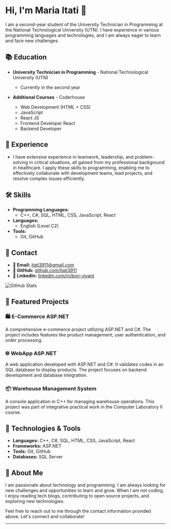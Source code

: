
# Hi, I'm Maria Itati 👋

I am a second-year student of the University Technician in Programming at the National Technological University (UTN). I have experience in various programming languages and technologies, and I am always eager to learn and face new challenges.

## 📚 Education

- **University Technician in Programming** - National Technological University (UTN)
  - Currently in the second year

- **Additional Courses** - Coderhouse
  - Web Development (HTML + CSS)
  - JavaScript
  - React JS
  - Frontend Developer React
  - Backend Developer

## 💼 Experience

- I have extensive experience in teamwork, leadership, and problem-solving in critical situations, all gained from my professional background in healthcare. I apply these skills to programming, enabling me to effectively collaborate with development teams, lead projects, and resolve complex issues efficiently.

## 🛠️ Skills

- **Programming Languages:**
  - C++, C#, SQL, HTML, CSS, JavaScript, React
- **Languages:**
  - English (Level C2)
- **Tools:**
  - Git, GitHub

## 💬 Contact

- **📧 Email:** [itati3911@gmail.com](mailto:itati3911@gmail.com)
- **🐙 GitHub:** [github.com/itati3911](https://github.com/itati3911)
- **🔗 LinkedIn:** [linkedin.com/in/bon-vivant](https://www.linkedin.com/in/bon-vivant)

![GitHub Stats](https://github-readme-stats.vercel.app/api?username=itati3911&show_icons=true&theme=radical)

## 🌟 Featured Projects

### 🛍️ E-Commerce ASP.NET
A comprehensive e-commerce project utilizing ASP.NET and C#. The project includes features like product management, user authentication, and order processing.

### 🌐 WebApp ASP.NET
A web application developed with ASP.NET and C#. It validates codes in an SQL database to display products. The project focuses on backend development and database integration.

### 📦 Warehouse Management System
A console application in C++ for managing warehouse operations. This project was part of integrative practical work in the Computer Laboratory II course.

## 🔧 Technologies & Tools

- **Languages:** C++, C#, SQL, HTML, CSS, JavaScript, React
- **Frameworks:** ASP.NET
- **Tools:** Git, GitHub
- **Databases:** SQL Server

## 🚀 About Me

I am passionate about technology and programming. I am always looking for new challenges and opportunities to learn and grow. When I am not coding, I enjoy reading tech blogs, contributing to open source projects, and exploring new technologies.

Feel free to reach out to me through the contact information provided above. Let's connect and collaborate!

---





<!--
**itati3911/itati3911** is a ✨ _special_ ✨ repository because its `README.md` (this file) appears on your GitHub profile.

Here are some ideas to get you started:

- 🔭 I’m currently working on ...
- 🌱 I’m currently learning ...
- 👯 I’m looking to collaborate on ...
- 🤔 I’m looking for help with ...
- 💬 Ask me about ...
- 📫 How to reach me: ...
- 😄 Pronouns: ...
- ⚡ Fun fact: ...
-->
